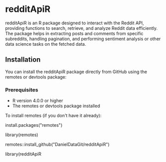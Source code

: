 # redditApiR

redditApiR is an R package designed to interact with the Reddit API, providing functions to search, retrieve, and analyze Reddit data efficiently. The package helps in extracting posts and comments from specific subreddits, handling pagination, and performing sentiment analysis or other data science tasks on the fetched data.

## Installation

You can install the redditApiR package directly from GitHub using the remotes or devtools package:

### Prerequisites

- R version 4.0.0 or higher
- The remotes or devtools package installed

To install remotes (if you don't have it already):

install.packages("remotes")

library(remotes)

remotes::install_github("DanielDataGit/redditApiR")

library(redditApiR
